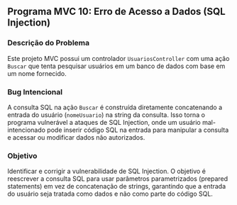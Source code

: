
## Programa MVC 10: Erro de Acesso a Dados (SQL Injection)

### Descrição do Problema
Este projeto MVC possui um controlador `UsuariosController` com uma ação `Buscar` que tenta pesquisar usuários em um banco de dados com base em um nome fornecido.

### Bug Intencional
A consulta SQL na ação `Buscar` é construída diretamente concatenando a entrada do usuário (`nomeUsuario`) na string da consulta. Isso torna o programa vulnerável a ataques de SQL Injection, onde um usuário mal-intencionado pode inserir código SQL na entrada para manipular a consulta e acessar ou modificar dados não autorizados.

### Objetivo
Identificar e corrigir a vulnerabilidade de SQL Injection. O objetivo é reescrever a consulta SQL para usar parâmetros parametrizados (prepared statements) em vez de concatenação de strings, garantindo que a entrada do usuário seja tratada como dados e não como parte do código SQL.

